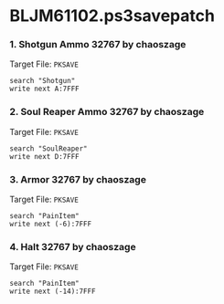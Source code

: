 # BLJM61102.ps3savepatch

### 1. Shotgun Ammo 32767 by chaoszage

Target File: `PKSAVE`

```
search "Shotgun"
write next A:7FFF
```

### 2. Soul Reaper Ammo 32767 by chaoszage

Target File: `PKSAVE`

```
search "SoulReaper"
write next D:7FFF
```

### 3. Armor 32767 by chaoszage

Target File: `PKSAVE`

```
search "PainItem"
write next (-6):7FFF
```

### 4. Halt 32767 by chaoszage

Target File: `PKSAVE`

```
search "PainItem"
write next (-14):7FFF
```

